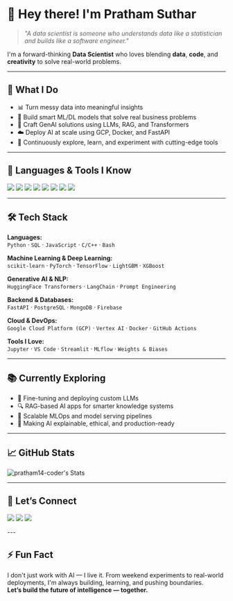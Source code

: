 # 👋 Hey there! I'm Pratham Suthar

> *"A data scientist is someone who understands data like a statistician and builds like a software engineer."*

I'm a forward-thinking **Data Scientist** who loves blending **data**, **code**, and **creativity** to solve real-world problems.

---

## 🚀 What I Do

- 📊 Turn messy data into meaningful insights  
- 🤖 Build smart ML/DL models that solve real business problems  
- 🧠 Craft GenAI solutions using LLMs, RAG, and Transformers  
- ☁️ Deploy AI at scale using GCP, Docker, and FastAPI  
- 🧪 Continuously explore, learn, and experiment with cutting-edge tools  

---

## 🧠 Languages & Tools I Know

<p align="left">
  <img src="https://img.shields.io/badge/Python-3776AB?style=for-the-badge&logo=python&logoColor=white" />
  <img src="https://img.shields.io/badge/JavaScript-F7DF1E?style=for-the-badge&logo=javascript&logoColor=black" />
  <img src="https://img.shields.io/badge/C++-00599C?style=for-the-badge&logo=c%2B%2B&logoColor=white" />
  <img src="https://img.shields.io/badge/C-00599C?style=for-the-badge&logo=c&logoColor=white" />
  <img src="https://img.shields.io/badge/React-20232A?style=for-the-badge&logo=react&logoColor=61DAFB" />
  <img src="https://img.shields.io/badge/Streamlit-FF4B4B?style=for-the-badge&logo=streamlit&logoColor=white" />
  <img src="https://img.shields.io/badge/Docker-2496ED?style=for-the-badge&logo=docker&logoColor=white" />
  <img src="https://img.shields.io/badge/Scala-DC322F?style=for-the-badge&logo=scala&logoColor=white" />
</p>

---

## 🛠️ Tech Stack

**Languages:**  
`Python` · `SQL` · `JavaScript` · `C/C++` · `Bash`

**Machine Learning & Deep Learning:**  
`scikit-learn` · `PyTorch` · `TensorFlow` · `LightGBM` · `XGBoost`

**Generative AI & NLP:**  
`HuggingFace Transformers` · `LangChain` · `Prompt Engineering`

**Backend & Databases:**  
`FastAPI` · `PostgreSQL` · `MongoDB` · `Firebase`

**Cloud & DevOps:**  
`Google Cloud Platform (GCP)` · `Vertex AI` · `Docker` · `GitHub Actions`

**Tools I Love:**  
`Jupyter` · `VS Code` · `Streamlit` · `MLflow` · `Weights & Biases`

---

## 📚 Currently Exploring

- 🔧 Fine-tuning and deploying custom LLMs  
- 🔍 RAG-based AI apps for smarter knowledge systems  
- 🚀 Scalable MLOps and model serving pipelines  
- 🧠 Making AI explainable, ethical, and production-ready  

---

## 📈 GitHub Stats

![pratham14-coder's Stats](https://github-readme-stats.vercel.app/api?username=pratham14-coder&theme=vue-dark&show_icons=true&hide_border=true&count_private=true)

---

## 🤝 Let’s Connect

<p align="left">
  <a href="https://www.linkedin.com/in/prathamsuthar/"><img src="https://img.shields.io/badge/LinkedIn-0A66C2?style=for-the-badge&logo=linkedin&logoColor=white"/></a>
  <a href="https://x.com/PrathamSut15589"><img src="https://img.shields.io/badge/X-000000?style=for-the-badge&logo=twitter&logoColor=white"/></a>
  <a href="mailto:prathamsuthar384@gmail.com"><img src="https://img.shields.io/badge/Gmail-D14836?style=for-the-badge&logo=gmail&logoColor=white"/></a>
</p>
---

## ⚡ Fun Fact

I don't just work with AI — I live it. From weekend experiments to real-world deployments, I'm always building, learning, and pushing boundaries.  
**Let’s build the future of intelligence — together.**
